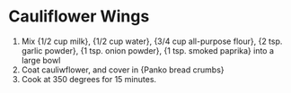 # Cauliflower Wings




1. Mix {1/2 cup milk}, {1/2 cup water}, {3/4 cup all-purpose flour}, {2 tsp. garlic powder}, {1 tsp. onion powder}, {1 tsp. smoked paprika} into a large bowl
1. Coat cauliwflower, and cover in {Panko bread crumbs}
1. Cook at 350 degrees for 15 minutes.